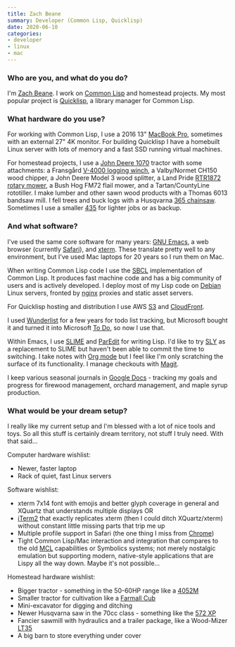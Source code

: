 ```yaml
---
title: Zach Beane
summary: Developer (Common Lisp, Quicklisp)
date: 2020-06-10
categories:
- developer
- linux
- mac
---
```


### Who are you, and what do you do?

I'm [Zach Beane](https://xach.com/ "Zach's website."). I work on [Common Lisp][common-lisp] and homestead projects. My most popular project is [Quicklisp][], a library manager for Common Lisp.

### What hardware do you use?

For working with Common Lisp, I use a 2016 13" [MacBook Pro][macbook-pro], sometimes with an external 27" 4K monitor. For building Quicklisp I have a homebuilt Linux server with lots of memory and a fast SSD running virtual machines.

For homestead projects, I use a [John Deere 1070][1070] tractor with some attachments: a Fransgård [V-4000 logging winch][v-4000], a Valby/Normet CH150 wood chipper, a John Deere Model 3 wood splitter, a Land Pride [RTR1872 rotary mower][rtr1872], a Bush Hog FM72 flail mower, and a Tartan/CountyLine rototiller. I make lumber and other sawn wood products with a Thomas 6013 bandsaw mill. I fell trees and buck logs with a Husqvarna [365 chainsaw][365]. Sometimes I use a smaller [435][435-e-series] for lighter jobs or as backup.

### And what software?

I've used the same core software for many years: [GNU Emacs][emacs], a web browser (currently [Safari][]), and [xterm][]. These translate pretty well to any environment, but I've used Mac laptops for 20 years so I run them on Mac.

When writing Common Lisp code I use the [SBCL][] implementation of Common Lisp. It produces fast machine code and has a big community of users and is actively developed. I deploy most of my Lisp code on [Debian][] Linux servers, fronted by [nginx][] proxies and static asset servers.

For Quicklisp hosting and distribution I use AWS [S3][] and [CloudFront][].

I used [Wunderlist][] for a few years for todo list tracking, but Microsoft bought it and turned it into Microsoft [To Do][to-do], so now I use that.

Within Emacs, I use [SLIME][] and [ParEdit][] for writing Lisp. I'd like to try [SLY][] as a replacement to SLIME but haven't been able to commit the time to switching. I take notes with [Org mode][org-mode] but I feel like I'm only scratching the surface of its functionality. I manage checkouts with [Magit][].

I keep various seasonal journals in [Google Docs][google-docs] - tracking my goals and progress for firewood management, orchard management, and maple syrup production.

### What would be your dream setup?

I really like my current setup and I'm blessed with a lot of nice tools and toys. So all this stuff is certainly dream territory, not stuff I truly need. With that said...

Computer hardware wishlist:

* Newer, faster laptop
* Rack of quiet, fast Linux servers

Software wishlist:

* xterm 7x14 font with emojis and better glyph coverage in general and XQuartz that understands multiple displays OR
* [iTerm2][] that exactly replicates xterm (then I could ditch XQuartz/xterm) without constant little missing parts that trip me up
* Multiple profile support in Safari (the one thing I miss from [Chrome][])
* Tight Common Lisp/Mac interaction and integration that compares to the old [MCL][macintosh-common-lisp] capabilities or Symbolics systems; not merely nostalgic emulation but supporting modern, native-style applications that are Lispy all the way down. Maybe it's not possible...

Homestead hardware wishlist:

* Bigger tractor - something in the 50-60HP range like a [4052M][]
* Smaller tractor for cultivation like a [Farmall Cub][farmall-cub] 
* Mini-excavator for digging and ditching
* Newer Husqvarna saw in the 70cc class - something like the [572 XP][572-xp]
* Fancier sawmill with hydraulics and a trailer package, like a Wood-Mizer [LT35][]
* A big barn to store everything under cover

[1070]: http://www.tractordata.com/farm-tractors/000/1/5/154-john-deere-1070.html "A tractor."
[365]: https://www.husqvarna.com/us/products/chainsaws/365/966428620/ "A chainsaw."
[4052m]: https://www.deere.com/en/tractors/compact-tractors/4-series-compact-tractors/4052m/ "A tractor."
[435-e-series]: https://www.husqvarna.com/us/products/chainsaws/435-e-series/967650801/ "A chainsaw."
[572-xp]: https://www.husqvarna.com/us/products/chainsaws/572-xp/966733106/ "A small tractor."
[chrome]: https://www.google.com/intl/en/chrome/browser/ "A WebKit-based browser, where each tab runs in its own thread."
[cloudfront]: https://aws.amazon.com/cloudfront/ "A content delivery service."
[common-lisp]: https://common-lisp.net/ "A programming language."
[debian]: https://www.debian.org/ "A Linux distribution."
[emacs]: http://www.gnu.org/software/emacs/ "A free open-source text editor."
[farmall-cub]: https://en.wikipedia.org/wiki/Farmall_Cub "A small tractor."
[google-docs]: https://en.wikipedia.org/wiki/Google_Docs "A web-based office suite."
[iterm2]: https://iterm2.com/ "An alternative terminal application for Mac OS X."
[lt35]: https://woodmizer.com/us/LT35-Hydraulic-Portable-Sawmill "A portable sawmill."
[macbook-pro]: https://www.apple.com/macbook-pro/ "A laptop."
[macintosh-common-lisp]: https://en.wikipedia.org/wiki/Macintosh_Common_Lisp> "A Lisp implementation for the Mac."
[magit]: https://github.com/magit/magit "A git mode for Emacs."
[nginx]: http://nginx.org/ "A very fast web/mail server."
[org-mode]: https://orgmode.org/ "An Emacs mode for notes and to-do items."
[paredit]: https://www.emacswiki.org/emacs/ParEdit "An emacs mode for working with Lisp and Scheme source code."
[quicklisp]: https://www.quicklisp.org/beta/ "A library manager for Common Lisp."
[rtr1872]: https://www.landpride.com/products/148/rcr18-series-rotary-cutters "A rotary mower."
[s3]: https://aws.amazon.com/s3/ "Cloud-based Internet storage magic."
[safari]: https://www.apple.com/safari/ "A fast web browser."
[sbcl]: http://www.sbcl.org/ "A Common Lisp compiler."
[slime]: https://common-lisp.net/project/slime/ "An emacs mode for working with Common Lisp."
[sly]: https://github.com/joaotavora/sly "A Common Lisp IDE in Emacs."
[to-do]: https://www.microsoft.com/en-au/microsoft-365/microsoft-to-do-list-app "A to-do application."
[v-4000]: https://www.fransgard.dk/all-products/forest/v-winch<Paste> "A tractor winch."
[wunderlist]: https://www.wunderlist.com/ "A cloud-syncing to-do manager."
[xterm]: https://en.wikipedia.org/wiki/Xterm "Terminal software for the X Window System."
